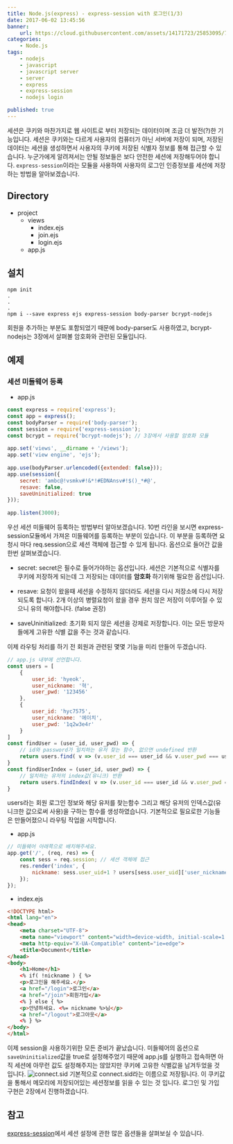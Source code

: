 ```yaml
---
title: Node.js(express) - express-session with 로그인(1/3)
date: 2017-06-02 13:45:56
banner:
    url: https://cloud.githubusercontent.com/assets/14171723/25853095/7bf3be3a-3506-11e7-8421-0a2287dd6278.png
categories:
    - Node.js
tags:
    - nodejs
    - javascript
    - javascript server
    - server
    - express
    - express-session
    - nodejs login

published: true
---
```

[link1]: https://stackoverflow.com/questions/40381401/when-use-saveuninitialized-and-resave-in-express-session
[link2]: https://github.com/expressjs/session

세션은 쿠키와 마찬가지로 웹 사이트로 부터 저장되는 데이터이며 조금 더 발전(?)한 기능입니다. 세션은 쿠키와는 다르게 사용자의 컴퓨터가 아닌 서버에 저장이 되며, 저장된 데이터는 세션을 생성하면서 사용자의 쿠키에 저장된 식별자 정보를 통해 접근할 수 있습니다. 누군가에게 알려져서는 안될 정보들은 보다 안전한 세션에 저장해두어야 합니다. `express-session`이라는 모듈을 사용하여 사용자의 로그인 인증정보를 세션에 저장하는 방법을 알아보겠습니다.

## Directory
- project
	- views
		- index.ejs
		- join.ejs
		- login.ejs
	- app.js

## 설치
```
npm init
.
.
.
npm i --save express ejs express-session body-parser bcrypt-nodejs
```
회원을 추가하는 부분도 포함되었기 때문에 body-parser도 사용하였고, bcrypt-nodejs는 3장에서 살펴볼 암호화와 관련된 모듈입니다.

## 예제

### 세션 미들웨어 등록
- app.js

```javascript
const express = require('express');
const app = express();
const bodyParser = require('body-parser');
const session = require('express-session');
const bcrypt = require('bcrypt-nodejs'); // 3장에서 사용할 암호화 모듈
　
app.set('views', __dirname + '/views');
app.set('view engine', 'ejs');
　
app.use(bodyParser.urlencoded({extended: false}));
app.use(session({
    secret: 'ambc@!vsmkv#!&*!#EDNAnsv#!$()_*#@',
    resave: false,
    saveUninitialized: true
}));
　
app.listen(3000);
```
우선 세션 미들웨어 등록하는 방법부터 알아보겠습니다. 10번 라인을 보시면 express-session모듈에서 가져온 미들웨어를 등록하는 부분이 있습니다. 이 부분을 등록하면 요청시 마다 req.session으로 세션 객체에 접근할 수 있게 됩니다. 옵션으로 들어간 값을 한번 살펴보겠습니다.

- secret: secret은 필수로 들어가야하는 옵션입니다. 세션은 기본적으로 식별자를 쿠키에 저장하게 되는데 그 저장되는 데이터를 **암호화** 하기위해 필요한 옵션입니다.

- resave: 요청이 왔을때 세션을 수정하지 않더라도 세션을 다시 저장소에 다시 저장되도록 합니다. 2개 이상의 병렬요청이 왔을 경우 원치 않은 저장이 이루어질 수 있으니 유의 해야합니다. (false 권장)

- saveUninitialized: 초기화 되지 않은 세션을 강제로 저장합니다. 이는 모든 방문자들에게 고유한 식별 값을 주는 것과 같습니다.

<!-- (resave와 saveUninitialized의 **관계**가 조금 헷갈려서 자료를 찾아보았지만 명쾌한 자료를 찾을 수가 없었습니다. 그나마 괜찮은 자료는 [이것][link1] 입니다.) -->
이제 라우팅 처리를 하기 전 회원과 관련된 몇몇 기능을 미리 만들어 두겠습니다.
```javascript
// app.js 내부에 선언합니다.
const users = [
    {
        user_id: 'hyeok',
        user_nickname: '혁',
        user_pwd: '123456'
    },
    {
        user_id: 'hyc7575',
        user_nickname: '에이치',
        user_pwd: '1q2w3e4r'
    }
]
const findUser = (user_id, user_pwd) => {
    // id와 password가 일치하는 유저 찾는 함수, 없으면 undefined 반환
    return users.find( v => (v.user_id === user_id && v.user_pwd === user_pwd) );
}
const findUserIndex = (user_id, user_pwd) => {
    // 일치하는 유저의 index값(유니크) 반환
    return users.findIndex( v => (v.user_id === user_id && v.user_pwd === user_pwd) );
}
```
users라는 회원 로그인 정보와 해당 유저를 찾는함수 그리고 해당 유저의 인덱스값(유니크한 값으로써 사용)을 구하는 함수를 생성하였습니다. 기본적으로 필요로한 기능들은 만들어졌으니 라우팅 작업을 시작합니다.

- app.js

```javascript
// 미들웨어 아래쪽으로 배치해주세요.
app.get('/', (req, res) => {
    const sess = req.session; // 세션 객체에 접근
    res.render('index', {
        nickname: sess.user_uid+1 ? users[sess.user_uid]['user_nickname'] : ''
    });
});
```
- index.ejs

```html
<!DOCTYPE html>
<html lang="en">
<head>
    <meta charset="UTF-8">
    <meta name="viewport" content="width=device-width, initial-scale=1.0">
    <meta http-equiv="X-UA-Compatible" content="ie=edge">
    <title>Document</title>
</head>
<body>
    <h1>Home</h1>
    <% if( !nickname ) { %>
    <p>로그인을 해주세요.</p>
    <a href="/login">로그인</a>
    <a href="/join">회원가입</a>
    <% } else { %>
    <p>안녕하세요. <%= nickname %>님</p>
    <a href="/logout">로그아웃</a>
    <% } %>
</body>
</html>
```
이제 session을 사용하기위한 모든 준비가 끝났습니다. 미들웨어의 옵션으로 `saveUninitialized`값을 true로 설정해주었기 때문에 app.js를 실행하고 접속하면 아직 세션에 아무런 값도 설정해주지는 않았지만 쿠키에 고유한 식별값을 남겨두었을 것 입니다.
![connect.sid](https://cloud.githubusercontent.com/assets/14171723/26714475/7a8b74da-47ac-11e7-8a64-522a0f5df510.png)
기본적으로 connect.sid라는 이름으로 저장됩니다. 이 쿠키값을 통해서 메모리에 저장되어있는 세션정보를 읽을 수 있는 것 입니다. 로그인 및 가입 구현은 2장에서 진행하겠습니다.

## 참고
[express-session][link2]에서 세션 설정에 관한 많은 옵션들을 살펴보실 수 있습니다.
